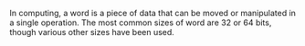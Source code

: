 In computing, a word is a piece of data that can be moved or manipulated
in a single operation. The most common sizes of word are 32 or 64 bits,
though various other sizes have been used.

